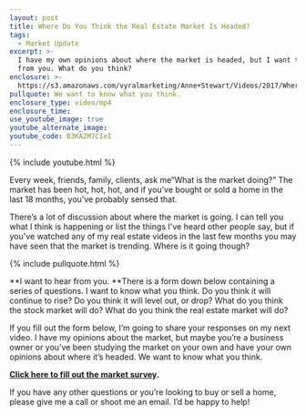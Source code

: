 ```yaml
---
layout: post
title: Where Do You Think the Real Estate Market Is Headed?
tags:
  - Market Update
excerpt: >-
  I have my own opinions about where the market is headed, but I want to hear
  from you. What do you think?
enclosure: >-
  https://s3.amazonaws.com/vyralmarketing/Anne+Stewart/Videos/2017/Where+Do+You+Think+the+Real+Estate+Market+Is+Headed%253F+-+Oregon+Real+Estate+Agent.mp4
pullquote: We want to know what you think.
enclosure_type: video/mp4
enclosure_time:
use_youtube_image: true
youtube_alternate_image:
youtube_code: B3KA2M7CIeI
---
```



{% include youtube.html %}

Every week, friends, family, clients, ask me“What is the market doing?” The market has been hot, hot, hot, and if you’ve bought or sold a home in the last 18 months, you’ve probably sensed that.&nbsp;

There’s a lot of discussion about where the market is going. I can tell you what I think is happening or list the things I've heard other people say, but if you've watched any of my real estate videos in the last few months you may have seen that the market is trending. Where is it going though?

{% include pullquote.html %}

**I want to hear from you.&nbsp;**There is a form down below containing a series of questions. I want to know what you think. Do you think it will continue to rise? Do you think it will level out, or drop? What do you think the stock market will do? What do you think the real estate market will do?

If you fill out the form below, I’m going to share your responses on my next video. I have my opinions about the market, but maybe you’re a business owner or you’ve been studying the market on your own and have your own opinions about where it’s headed. We want to know what you think.

**[Click here to fill out the market survey](https://goo.gl/forms/RcKyNtW5gDpCHXnH3).**

If you have any other questions or you’re looking to buy or sell a home, please give me a call or shoot me an email. I’d be happy to help!
<br>&nbsp;
